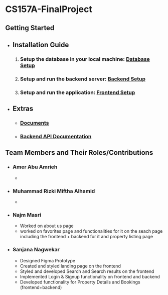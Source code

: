 # CS157A-FinalProject

## Getting Started 
- ## Installation Guide
  1. ### Setup the database in your local machine: [Database Setup](/database/README.md)
  2. ### Setup and run the backend server: [Backend Setup](/backend/README.md)
  3. ### Setup and run the application: [Frontend Setup](/frontend/README.md)
- ## Extras
  - ### [Documents](/docs/)
  - ### [Backend API Documentation](/docs/API.md)


## Team Members and Their Roles/Contributions
* ### Amer Abu Amrieh
  -
* ### Muhammad Rizki Miftha Alhamid
  -
* ### Najm Masri
  - Worked on about us page 
  - worked on favorites page and functionalities for it on the seach page including the frontend + backend for it and property listing page
  
* ### Sanjana Nagwekar
  - Designed Figma Prototype
  - Created and styled landing page on the frontend
  - Styled and developed Search and Search results on the frontend
  - Implemented Login & Signup functionality on frontend and backend
  - Developed functionality for Property Details and Bookings (frontend+backend)
